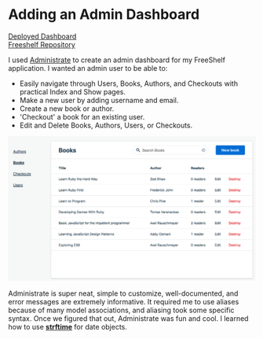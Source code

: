# Adding an Admin Dashboard

[Deployed Dashboard](https://protected-inlet-29931.herokuapp.com/admin/)    
[Freeshelf Repository](https://github.com/momentum-cohort-2018-04/rails-freeshelf-1-molbrown)

I used [Administrate](https://github.com/thoughtbot/administrate) to create an admin dashboard for my FreeShelf application. I wanted an admin user to be able to:
- Easily navigate through Users, Books, Authors, and Checkouts with practical Index and Show pages.
- Make a new user by adding username and email.
- Create a new book or author.
- 'Checkout' a book for an existing user.
- Edit and Delete Books, Authors, Users, or Checkouts.

![Screenshot](/Screenshot.png)

Administrate is super neat, simple to customize, well-documented, and error messages are extremely informative. It required me to use aliases because of many model associations, and aliasing took some specific syntax. Once we figured that out, Administrate was fun and cool. I learned how to use [**strftime**](http://strftime.net/) for date objects.
